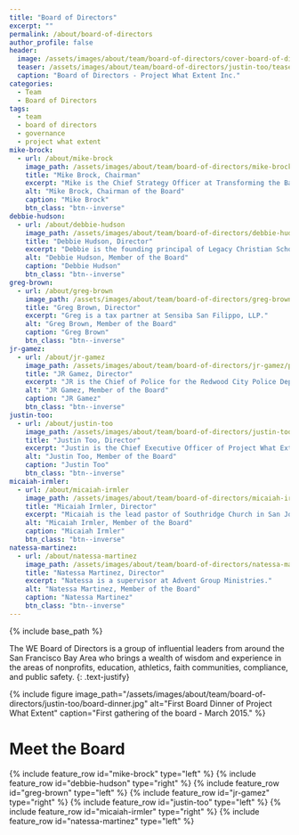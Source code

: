 ```yaml
---
title: "Board of Directors"
excerpt: ""
permalink: /about/board-of-directors
author_profile: false
header:
  image: /assets/images/about/team/board-of-directors/cover-board-of-directors.jpg
  teaser: /assets/images/about/team/board-of-directors/justin-too/teaser-justin-too.jpg
  caption: "Board of Directors - Project What Extent Inc."
categories:
  - Team
  - Board of Directors
tags:
  - team
  - board of directors
  - governance
  - project what extent
mike-brock:
  - url: /about/mike-brock
    image_path: /assets/images/about/team/board-of-directors/mike-brock/portrait-mike-brock.jpg
    title: "Mike Brock, Chairman"
    excerpt: "Mike is the Chief Strategy Officer at Transforming the Bay with Christ (TBC)."
    alt: "Mike Brock, Chairman of the Board"
    caption: "Mike Brock"
    btn_class: "btn--inverse"
debbie-hudson:
  - url: /about/debbie-hudson
    image_path: /assets/images/about/team/board-of-directors/debbie-hudson/portrait-debbie-hudson.jpg
    title: "Debbie Hudson, Director"
    excerpt: "Debbie is the founding principal of Legacy Christian School in San Jose, California."
    alt: "Debbie Hudson, Member of the Board"
    caption: "Debbie Hudson"
    btn_class: "btn--inverse"
greg-brown:
  - url: /about/greg-brown
    image_path: /assets/images/about/team/board-of-directors/greg-brown/portrait-greg-brown.jpg
    title: "Greg Brown, Director"
    excerpt: "Greg is a tax partner at Sensiba San Filippo, LLP."
    alt: "Greg Brown, Member of the Board"
    caption: "Greg Brown"
    btn_class: "btn--inverse"
jr-gamez:
  - url: /about/jr-gamez
    image_path: /assets/images/about/team/board-of-directors/jr-gamez/portrait-jr-gamez.jpg
    title: "JR Gamez, Director"
    excerpt: "JR is the Chief of Police for the Redwood City Police Department."
    alt: "JR Gamez, Member of the Board"
    caption: "JR Gamez"
    btn_class: "btn--inverse"
justin-too:
  - url: /about/justin-too
    image_path: /assets/images/about/team/board-of-directors/justin-too/portrait-justin-too.jpg
    title: "Justin Too, Director"
    excerpt: "Justin is the Chief Executive Officer of Project What Extent Inc."
    alt: "Justin Too, Member of the Board"
    caption: "Justin Too"
    btn_class: "btn--inverse"
micaiah-irmler:
  - url: /about/micaiah-irmler
    image_path: /assets/images/about/team/board-of-directors/micaiah-irmler/portrait-micaiah-irmler.jpg
    title: "Micaiah Irmler, Director"
    excerpt: "Micaiah is the lead pastor of Southridge Church in San Jose, California."
    alt: "Micaiah Irmler, Member of the Board"
    caption: "Micaiah Irmler"
    btn_class: "btn--inverse"
natessa-martinez:
  - url: /about/natessa-martinez
    image_path: /assets/images/about/team/board-of-directors/natessa-martinez/portrait-natessa-martinez.jpg
    title: "Natessa Martinez, Director"
    excerpt: "Natessa is a supervisor at Advent Group Ministries."
    alt: "Natessa Martinez, Member of the Board"
    caption: "Natessa Martinez"
    btn_class: "btn--inverse"
---
```


{% include base_path %}

The WE Board of Directors is a group of influential leaders from around the San Francisco Bay Area who brings a wealth of wisdom and experience in the areas of nonprofits, education, athletics, faith communities, compliance, and public safety.
{: .text-justify}

{% include figure image_path="/assets/images/about/team/board-of-directors/justin-too/board-dinner.jpg" alt="First Board Dinner of Project What Extent" caption="First gathering of the board - March 2015." %}

# Meet the Board

{% include feature_row id="mike-brock" type="left" %}
{% include feature_row id="debbie-hudson" type="right" %}
{% include feature_row id="greg-brown" type="left" %}
{% include feature_row id="jr-gamez" type="right" %}
{% include feature_row id="justin-too" type="left" %}
{% include feature_row id="micaiah-irmler" type="right" %}
{% include feature_row id="natessa-martinez" type="left" %}
